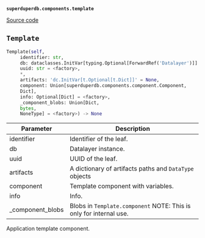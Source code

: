**`superduperdb.components.template`** 

[Source code](https://github.com/SuperDuperDB/superduperdb/blob/main/superduperdb/components/template.py)

## `Template` 

```python
Template(self,
     identifier: str,
     db: dataclasses.InitVar[typing.Optional[ForwardRef('Datalayer')]] = None,
     uuid: str = <factory>,
     *,
     artifacts: 'dc.InitVar[t.Optional[t.Dict]]' = None,
     component: Union[superduperdb.components.component.Component,
     Dict],
     info: Optional[Dict] = <factory>,
     _component_blobs: Union[Dict,
     bytes,
     NoneType] = <factory>) -> None
```
| Parameter | Description |
|-----------|-------------|
| identifier | Identifier of the leaf. |
| db | Datalayer instance. |
| uuid | UUID of the leaf. |
| artifacts | A dictionary of artifacts paths and `DataType` objects |
| component | Template component with variables. |
| info | Info. |
| _component_blobs | Blobs in `Template.component` NOTE: This is only for internal use. |

Application template component.

